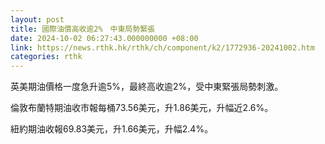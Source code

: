```yaml
---
layout: post
title: 國際油價高收逾2%　中東局勢緊張
date: 2024-10-02 06:27:43.000000000 +08:00
link: https://news.rthk.hk/rthk/ch/component/k2/1772936-20241002.htm
categories: rthk
---
```


英美期油價格一度急升逾5%，最終高收逾2%，受中東緊張局勢刺激。

倫敦布蘭特期油收市報每桶73.56美元，升1.86美元，升幅近2.6%。

紐約期油收報69.83美元，升1.66美元，升幅2.4%。
